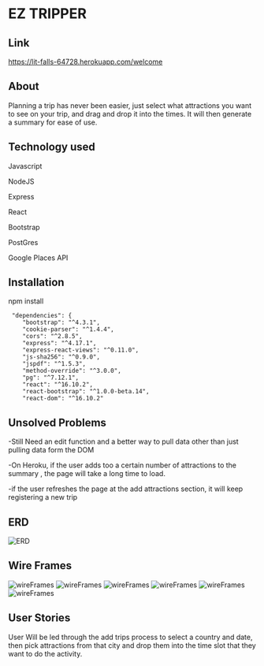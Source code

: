 # EZ TRIPPER
## Link
https://lit-falls-64728.herokuapp.com/welcome

## About
Planning a trip has never been easier, just select what attractions you want to see on your trip, and drag and drop it into the times. It will then generate a summary for ease of use. 

## Technology used
Javascript

NodeJS 

Express

React

Bootstrap 

PostGres

Google Places API


## Installation
npm install
```
 "dependencies": {
    "bootstrap": "^4.3.1",
    "cookie-parser": "^1.4.4",
    "cors": "^2.8.5",
    "express": "^4.17.1",
    "express-react-views": "^0.11.0",
    "js-sha256": "^0.9.0",
    "jspdf": "^1.5.3",
    "method-override": "^3.0.0",
    "pg": "^7.12.1",
    "react": "^16.10.2",
    "react-bootstrap": "^1.0.0-beta.14",
    "react-dom": "^16.10.2"
```

## Unsolved Problems
-Still Need an edit function and a better way to pull data other than just pulling data form the DOM

-On Heroku, if the user adds too a certain number of attractions to the summary , the page will take a long time to load. 

-if the user refreshes the page at the add attractions section, it will keep registering a new trip

## ERD

![ERD](https://github.com/nathanaeltan/Project-2/blob/master/images/ERD.png)


## Wire Frames

![wireFrames](https://github.com/nathanaeltan/Project-2/blob/master/images/home.png)
![wireFrames](https://github.com/nathanaeltan/Project-2/blob/master/images/addTrip.png)
![wireFrames](https://github.com/nathanaeltan/Project-2/blob/master/images/login.png)
![wireFrames](https://github.com/nathanaeltan/Project-2/blob/master/images/planner.png)
![wireFrames](https://github.com/nathanaeltan/Project-2/blob/master/images/summary.png)
![wireFrames](https://github.com/nathanaeltan/Project-2/blob/master/images/attractions.png)

## User Stories

User Will be led through the add trips process to select a country and date, then pick attractions from that city and drop them into the time slot that they want to do the activity. 
